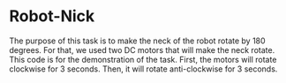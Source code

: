 # Robot-Nick
The purpose of this task is to make the neck of the robot rotate by 180 degrees. For that, we used two DC motors that will make the neck rotate. This code is for the demonstration of the task. First, the motors will rotate clockwise for 3 seconds. Then, it will rotate anti-clockwise for 3 seconds.
